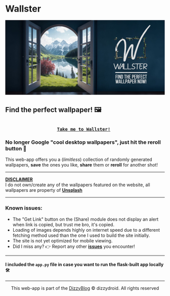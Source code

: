 # Wallster
<div id="header" align="left">
 <img src="imgs/wallster_github-min.jpg">
</div>

## Find the perfect wallpaper! 🖼️

<pre align = "center"> <b> 
<a href="https://dizzydroid.github.io/Wallster">Take me to Wallster!</a> </b>
</pre>

### No longer Google "cool desktop wallpapers", just hit the reroll button 🎲
This web-app offers you a (_limitless_) collection of randomly generated wallpapers, **save** the ones you like, **share** them or **reroll** for another shot!

_____________________________

<ins>**DISCLAIMER**<br></ins>
I do not own/create any of the wallpapers featured on the website, all wallpapers are property of 
<a href = "https://unsplash.com/"><b>Unsplash</b></a><br>
______________________________________
### Known issues: 
- The "Get Link" button on the (Share) module does not display an alert when link is copied, but trust me bro, it's copied.
- Loading of images depends highly on internet speed due to a different fetching method used than the one I used to build the site initially.
- The site is not yet optimized for mobile viewing.
- Did I miss any? 👉️ Report any other <a href = "https://github.com/dizzydroid/Wallster/issues"><b>issues</b></a> you encounter!
___________________________________________________________

#### I included the ```app.py``` file in case you want to run the flask-built app locally 🛠️
_____________________________

<p align="center"> This web-app is part of the <a href = "https://dizzydroid.github.io/blog.html">DizzyBlog</a> © dizzydroid. All rights reserved </p>

